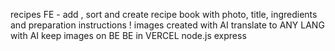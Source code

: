 recipes FE - add , sort and create recipe book with photo, title, ingredients and preparation instructions !
images created with AI
translate to ANY LANG with AI
keep images on BE
BE in VERCEL node.js express
